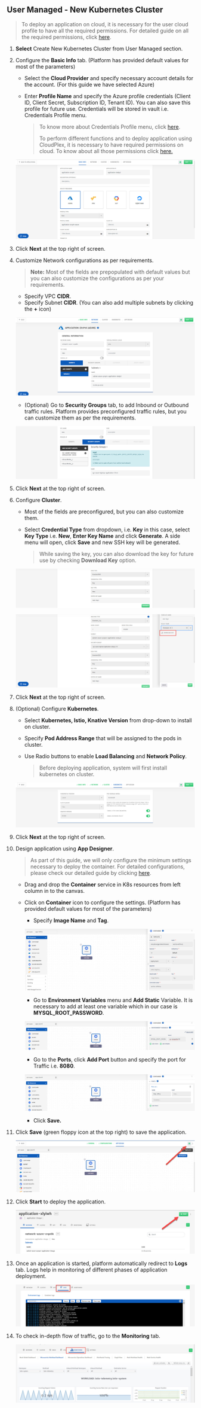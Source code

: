 ## User Managed - New Kubernetes Cluster

> To deploy an application on cloud, it is necessary for the user cloud profile to have all the required permissions. For detailed guide on all the required permissions, click [here](/pages/user-guide/components/cloud-authorization-level/cloud-authorization-level).

1. **Select** Create New Kubernetes Cluster from User Managed section.  

2. Configure the **Basic Info** tab. (Platform has provided default values for most of the parameters)

   - Select the **Cloud Provider** and specify necessary account details for the account. (For this guide we have selected Azure)

   - Enter **Profile Name** and specify the Azure profile credentials (Client ID, Client Secret, Subscription ID, Tenant ID). You can also save this profile for future use. Credentials will be stored in vault i.e. Credentials Profile menu.

     > To know more about Credentials Profile menu, click [here](/pages/user-guide/components/credentials-profile/credentials-profile).
     >
     > To perform different functions and to deploy application using CloudPlex, it is necessary to have required permissions on cloud. To know about all those permissions click [here.](pages/user-guide/components/cloud-authorization-level/cloud-authorization-level?id=cloud-authorization-level)

   ![7](imgs/7.jpg)

3. Click **Next** at the top right of screen.

4. Customize Network configurations as per requirements.

   > **Note:** Most of the fields are prepopulated with default values but you can also customize the configurations as per your requirements. 

   - Specify VPC **CIDR**.
   - Specify Subnet **CIDR**. (You can also add multiple subnets by clicking the **+** icon)

   ![8](imgs/8.jpg)

   - (Optional) Go to **Security Groups** tab, to add Inbound or Outbound traffic rules. 
     Platform provides preconfigured traffic rules, but you can customize them as per the requirements.

   ![9](imgs/9.jpg)

5. Click **Next** at the top right of screen.

6. Configure **Cluster**.

   - Most of the fields are preconfigured, but you can also customize them.
   - Select **Credential Type** from dropdown, i.e. **Key** in this case, select **Key Type** i.e. **New**, **Enter Key Name** and click **Generate**. A side menu will open, click **Save** and new SSH key will be generated. 

     > While saving the key, you can also download the key for future use by checking **Download Key** option.

   ![9.1](imgs/9.1.jpg)

   ![9.2](imgs/9.2.jpg)

7. Click **Next** at the top right of screen.

8. (Optional) Configure **Kubernetes**.

   - Select **Kubernetes, Istio, Knative Version** from drop-down to install on cluster.

   - Specify **Pod Address Range** that will be assigned to the pods in cluster.

   - Use Radio buttons to enable **Load Balancing** and **Network Policy**.

     > Before deploying application, system will first install kubernetes on cluster.

   ![10](imgs/10.jpg)

9. Click **Next** at the top right of screen.

10. Design application using **App Designer**.

    > As part of this guide, we will only configure the minimum settings necessary to deploy the container. For detailed configurations, please check our detailed guide by clicking [here](/pages/user-guide/components/k8s-resources/container/container).

    - Drag and drop the **Container** service in K8s resources from left column in to the canvas.

    - Click on **Container** icon to configure the settings. (Platform has provided default values for most of the parameters) 

      - Specify **Image Name** and **Tag**.

      ![2.2](imgs/2.2.jpg)

      - Go to **Environment Variables** menu and **Add Static** Variable. It is necessary to add at least one variable which in our case is **MYSQL_ROOT_PASSWORD**.

      ![2.3](imgs/2.3.jpg)

      - Go to the **Ports**, click **Add Port** button and specify the port for Traffic i.e. **8080**.

      ![2.4](imgs/2.4.jpg)

      - Click **Save.**

11. Click **Save** (green floppy icon at the top right) to save the application.

    ![2.5](imgs/2.5.jpg)

12. Click **Start** to deploy the application.

    ![3](imgs/3.jpg)

13. Once an application is started, platform automatically redirect to **Logs** tab. Logs help in monitoring of different phases of application deployment.

    ![4](imgs/4.jpg)

14. To check in-depth flow of traffic, go to the **Monitoring** tab.

    ![5](imgs/5.jpg)